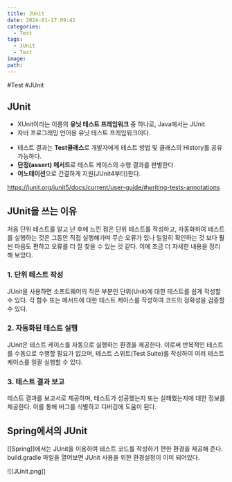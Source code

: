 ```yaml
---
title: JUnit
date: 2024-01-17 09:41
categories:
  - Test
tags:
  - JUnit
  - Test
image: 
path:
---
```

#Test #JUnit 

## JUnit
+ XUnit이라는 이름의 **유닛 테스트 프레임워크** 중 하나로, Java에서는 JUnit
+ 자바 프로그래밍 언어용 유닛 테스트 프레임워크이다.
- 테스트 결과는 **Test클래스**로 개발자에게 테스트 방법 및 클래스의 History를 공유 가능하다.
- **단정(assert) 메서드**로 테스트 케이스의 수행 결과를 판별한다.
- **어노테이션**으로 간결하게 지원(JUnit4부터)한다.

https://junit.org/junit5/docs/current/user-guide/#writing-tests-annotations
## JUnit을 쓰는 이유
처음 단위 테스트를 알고 난 후에 느낀 점은 단위 테스트를 작성하고, 자동화하여 테스트를 실행하는 것은 그동안 직접 실행해가며 무슨 오류가 있나 일일히 확인하는 것 보다 훨씬 마음도 편하고 오류를 더 잘 찾을 수 있는 것 같다. 이에 조금 더 자세한 내용을 정리해 보았다.

### 1. 단위 테스트 작성

JUnit을 사용하면 소프트웨어의 작은 부분인 단위(Unit)에 대한 테스트를 쉽게 작성할 수 있다. 각 함수 또는 메서드에 대한 테스트 케이스를 작성하여 코드의 정확성을 검증할 수 있다.

### 2. 자동화된 테스트 실행

JUnit은 테스트 케이스를 자동으로 실행하는 환경을 제공한다. 이로써 반복적인 테스트를 수동으로 수행할 필요가 없으며, 테스트 스위트(Test Suite)를 작성하여 여러 테스트 케이스를 일괄 실행할 수 있다.

### 3. 테스트 결과 보고

테스트 결과를 보고서로 제공하며, 테스트가 성공했는지 또는 실패했는지에 대한 정보를 제공한다. 이를 통해 버그를 식별하고 디버깅에 도움이 된다.

## Spring에서의 JUnit
[[Spring]]에서는 JUnit을 이용하여 테스트 코드를 작성하기 편한 환경을 제공해 준다. build.gradle 파일을 열어보면 JUnit 사용을 위한 환경설정이 이미 되어있다.

![[JUnit.png]]